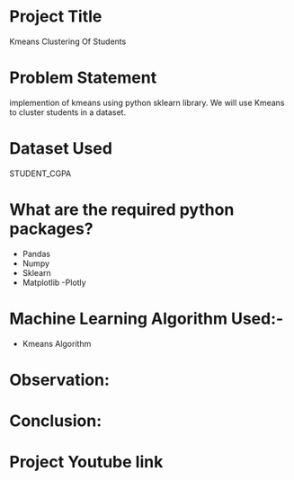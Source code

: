 # Project Title
Kmeans Clustering Of Students
# Problem Statement
implemention of kmeans using python sklearn library. We will use Kmeans to cluster students in a dataset.
# Dataset Used
STUDENT_CGPA
# What are the required python packages?
- Pandas
- Numpy
- Sklearn
- Matplotlib
-Plotly
# Machine Learning Algorithm Used:-
- Kmeans Algorithm
# Observation: 

# Conclusion:

# Project Youtube link

